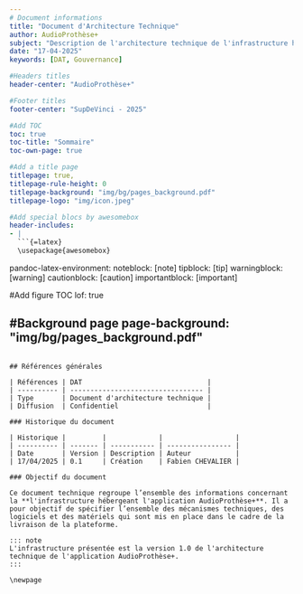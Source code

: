 ```yaml
---
# Document informations
title: "Document d'Architecture Technique"
author: AudioProthèse+
subject: "Description de l'architecture technique de l'infrastructure hébergeant l'application AudioProthèse+"
date: "17-04-2025"
keywords: [DAT, Gouvernance]

#Headers titles
header-center: "AudioProthèse+"

#Footer titles
footer-center: "SupDeVinci - 2025"

#Add TOC
toc: true
toc-title: "Sommaire"
toc-own-page: true

#Add a title page
titlepage: true,
titlepage-rule-height: 0
titlepage-background: "img/bg/pages_background.pdf"
titlepage-logo: "img/icon.jpeg"

#Add special blocs by awesomebox
header-includes:
- |
  ```{=latex}
  \usepackage{awesomebox}
  ```
pandoc-latex-environment:
  noteblock: [note]
  tipblock: [tip]
  warningblock: [warning]
  cautionblock: [caution]
  importantblock: [important]

#Add figure TOC
lof: true

#Background page
page-background: "img/bg/pages_background.pdf"
---
```

## Références générales

| Références | DAT                               |
| ---------- | --------------------------------- |
| Type       | Document d'architecture technique |
| Diffusion  | Confidentiel                      |

### Historique du document

| Historique |         |             |                  |
| ---------- | ------- | ----------- | ---------------- |
| Date       | Version | Description | Auteur           |
| 17/04/2025 | 0.1     | Création    | Fabien CHEVALIER |

### Objectif du document

Ce document technique regroupe l’ensemble des informations concernant la **l'infrastructure hébergeant l'application AudioProthèse+**. Il a pour objectif de spécifier l’ensemble des mécanismes techniques, des logiciels et des matériels qui sont mis en place dans le cadre de la livraison de la plateforme.

::: note
L'infrastructure présentée est la version 1.0 de l'architecture technique de l'application AudioProthèse+.
:::

\newpage

